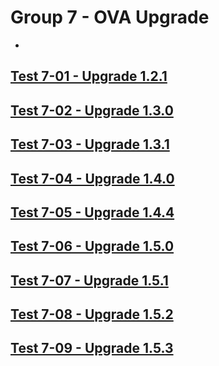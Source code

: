 Group 7 - OVA Upgrade
=======
-
[Test 7-01 - Upgrade 1.2.1](7-01-Upgrade-1.2.1.md)
-
[Test 7-02 - Upgrade 1.3.0](7-02-Upgrade-1.3.0.md)
-
[Test 7-03 - Upgrade 1.3.1](7-03-Upgrade-1.3.1.md)
-
[Test 7-04 - Upgrade 1.4.0](7-04-Upgrade-1.4.0.md)
-
[Test 7-05 - Upgrade 1.4.4](7-05-Upgrade-1.4.4.md)
-
[Test 7-06 - Upgrade 1.5.0](7-06-Upgrade-1.5.0.md)
-
[Test 7-07 - Upgrade 1.5.1](7-07-Upgrade-1.5.1.md)
-
[Test 7-08 - Upgrade 1.5.2](7-08-Upgrade-1.5.2.md)
-
[Test 7-09 - Upgrade 1.5.3](7-09-Upgrade-1.5.3.md)
-
